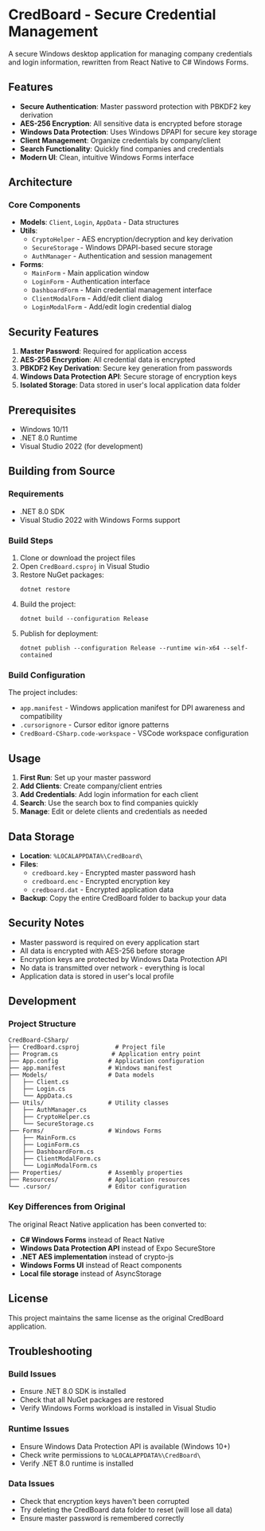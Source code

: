 # CredBoard - Secure Credential Management

A secure Windows desktop application for managing company credentials and login information, rewritten from React Native to C# Windows Forms.

## Features

- **Secure Authentication**: Master password protection with PBKDF2 key derivation
- **AES-256 Encryption**: All sensitive data is encrypted before storage
- **Windows Data Protection**: Uses Windows DPAPI for secure key storage
- **Client Management**: Organize credentials by company/client
- **Search Functionality**: Quickly find companies and credentials
- **Modern UI**: Clean, intuitive Windows Forms interface

## Architecture

### Core Components

- **Models**: `Client`, `Login`, `AppData` - Data structures
- **Utils**:
  - `CryptoHelper` - AES encryption/decryption and key derivation
  - `SecureStorage` - Windows DPAPI-based secure storage
  - `AuthManager` - Authentication and session management
- **Forms**:
  - `MainForm` - Main application window
  - `LoginForm` - Authentication interface
  - `DashboardForm` - Main credential management interface
  - `ClientModalForm` - Add/edit client dialog
  - `LoginModalForm` - Add/edit login credential dialog

## Security Features

1. **Master Password**: Required for application access
2. **AES-256 Encryption**: All credential data is encrypted
3. **PBKDF2 Key Derivation**: Secure key generation from passwords
4. **Windows Data Protection API**: Secure storage of encryption keys
5. **Isolated Storage**: Data stored in user's local application data folder

## Prerequisites

- Windows 10/11
- .NET 8.0 Runtime
- Visual Studio 2022 (for development)

## Building from Source

### Requirements
- .NET 8.0 SDK
- Visual Studio 2022 with Windows Forms support

### Build Steps

1. Clone or download the project files
2. Open `CredBoard.csproj` in Visual Studio
3. Restore NuGet packages:
   ```
   dotnet restore
   ```
4. Build the project:
   ```
   dotnet build --configuration Release
   ```
5. Publish for deployment:
   ```
   dotnet publish --configuration Release --runtime win-x64 --self-contained
   ```

### Build Configuration

The project includes:
- `app.manifest` - Windows application manifest for DPI awareness and compatibility
- `.cursorignore` - Cursor editor ignore patterns
- `CredBoard-CSharp.code-workspace` - VSCode workspace configuration

## Usage

1. **First Run**: Set up your master password
2. **Add Clients**: Create company/client entries
3. **Add Credentials**: Add login information for each client
4. **Search**: Use the search box to find companies quickly
5. **Manage**: Edit or delete clients and credentials as needed

## Data Storage

- **Location**: `%LOCALAPPDATA%\CredBoard\`
- **Files**:
  - `credboard.key` - Encrypted master password hash
  - `credboard.enc` - Encrypted encryption key
  - `credboard.dat` - Encrypted application data
- **Backup**: Copy the entire CredBoard folder to backup your data

## Security Notes

- Master password is required on every application start
- All data is encrypted with AES-256 before storage
- Encryption keys are protected by Windows Data Protection API
- No data is transmitted over network - everything is local
- Application data is stored in user's local profile

## Development

### Project Structure
```
CredBoard-CSharp/
├── CredBoard.csproj          # Project file
├── Program.cs               # Application entry point
├── App.config              # Application configuration
├── app.manifest            # Windows manifest
├── Models/                 # Data models
│   ├── Client.cs
│   ├── Login.cs
│   └── AppData.cs
├── Utils/                  # Utility classes
│   ├── AuthManager.cs
│   ├── CryptoHelper.cs
│   └── SecureStorage.cs
├── Forms/                  # Windows Forms
│   ├── MainForm.cs
│   ├── LoginForm.cs
│   ├── DashboardForm.cs
│   ├── ClientModalForm.cs
│   └── LoginModalForm.cs
├── Properties/             # Assembly properties
├── Resources/              # Application resources
└── .cursor/                # Editor configuration
```

### Key Differences from Original

The original React Native application has been converted to:

- **C# Windows Forms** instead of React Native
- **Windows Data Protection API** instead of Expo SecureStore
- **.NET AES implementation** instead of crypto-js
- **Windows Forms UI** instead of React components
- **Local file storage** instead of AsyncStorage

## License

This project maintains the same license as the original CredBoard application.

## Troubleshooting

### Build Issues
- Ensure .NET 8.0 SDK is installed
- Check that all NuGet packages are restored
- Verify Windows Forms workload is installed in Visual Studio

### Runtime Issues
- Ensure Windows Data Protection API is available (Windows 10+)
- Check write permissions to `%LOCALAPPDATA%\CredBoard\`
- Verify .NET 8.0 runtime is installed

### Data Issues
- Check that encryption keys haven't been corrupted
- Try deleting the CredBoard data folder to reset (will lose all data)
- Ensure master password is remembered correctly
